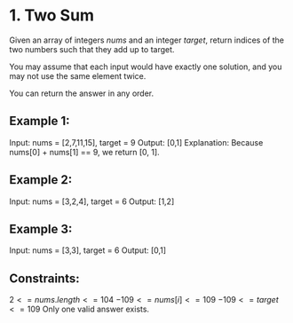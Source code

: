 # 1. Two Sum

Given an array of integers *nums* and an integer *target*, return indices of the two numbers such that they add up to target.

You may assume that each input would have exactly one solution, and you may not use the same element twice.

You can return the answer in any order.

## Example 1:

Input: nums = [2,7,11,15], target = 9
Output: [0,1]
Explanation: Because nums[0] + nums[1] == 9, we return [0, 1].

## Example 2:

Input: nums = [3,2,4], target = 6
Output: [1,2]

## Example 3:

Input: nums = [3,3], target = 6
Output: [0,1]
 
## Constraints:

$2 <= nums.length <= 104$
$-109 <= nums[i] <= 109$
$-109 <= target <= 109$
Only one valid answer exists.